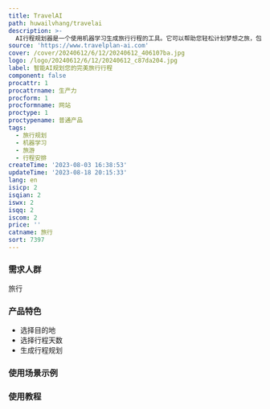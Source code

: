 ```yaml
---
title: TravelAI
path: huwailvhang/travelai
description: >-
  AI行程规划器是一个使用机器学习生成旅行行程的工具。它可以帮助您轻松计划梦想之旅，包括目的地选择、行程天数确定、旅行景点推荐等功能。不再费时费力的手动规划，让智能AI算法为您提供无缝旅行规划的愉悦体验。
source: 'https://www.travelplan-ai.com'
cover: /cover/20240612/6/12/20240612_406107ba.jpg
logo: /logo/20240612/6/12/20240612_c87da204.jpg
label: 智能AI规划您的完美旅行行程
component: false
procattr: 1
procattrname: 生产力
procform: 1
procformname: 网站
proctype: 1
proctypename: 普通产品
tags:
  - 旅行规划
  - 机器学习
  - 旅游
  - 行程安排
createTime: '2023-08-03 16:38:53'
updateTime: '2023-08-18 20:15:33'
lang: en
isicp: 2
isqian: 2
iswx: 2
isqq: 2
iscom: 2
price: ''
catname: 旅行
sort: 7397
---
```




### 需求人群
旅行

### 产品特色
- 选择目的地
- 选择行程天数
- 生成行程规划

### 使用场景示例


### 使用教程


  
